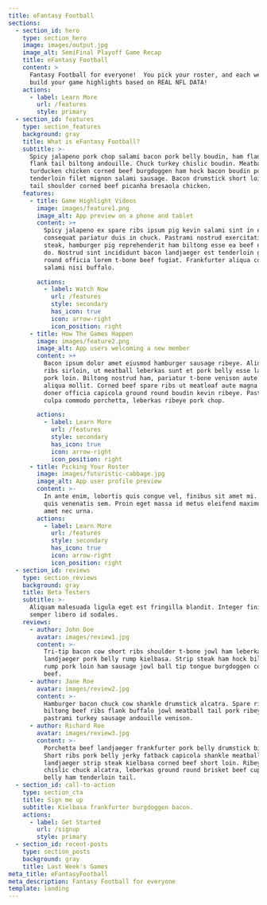 ```yaml
---
title: eFantasy Football
sections:
  - section_id: hero
    type: section_hero
    image: images/output.jpg
    image_alt: SemiFinal Playoff Game Recap
    title: eFantasy Football
    content: >
      Fantasy Football for everyone!  You pick your roster, and each week we
      build your game highlights based on REAL NFL DATA!
    actions:
      - label: Learn More
        url: /features
        style: primary
  - section_id: features
    type: section_features
    background: gray
    title: What is eFantasy Football?
    subtitle: >-
      Spicy jalapeno pork chop salami bacon pork belly boudin, ham flank. Chuck
      flank tail biltong andouille. Chuck turkey chislic boudin. Meatball
      turducken chicken corned beef burgdoggen ham hock bacon boudin pork belly
      tenderloin filet mignon salami sausage. Bacon drumstick short loin tongue
      tail shoulder corned beef picanha bresaola chicken.
    features:
      - title: Game Highlight Videos
        image: images/feature1.png
        image_alt: App preview on a phone and tablet
        content: >+
          Spicy jalapeno ex spare ribs ipsum pig kevin salami sint in ea ut
          consequat pariatur duis in chuck. Pastrami nostrud exercitation strip
          steak, hamburger pig reprehenderit ham biltong esse ea beef excepteur
          do. Nostrud sint incididunt bacon landjaeger est tenderloin ground
          round officia lorem t-bone beef fugiat. Frankfurter aliqua consequat
          salami nisi buffalo.

        actions:
          - label: Watch Now
            url: /features
            style: secondary
            has_icon: true
            icon: arrow-right
            icon_position: right
      - title: How The Games Happen
        image: images/feature2.png
        image_alt: App users welcoming a new member
        content: >+
          Bacon ipsum dolor amet eiusmod hamburger sausage ribeye. Aliqua short
          ribs sirloin, ut meatball leberkas sunt et pork belly esse laborum
          pork loin. Biltong nostrud ham, pariatur t-bone venison aute shoulder
          aliqua mollit. Corned beef spare ribs ut meatloaf aute magna veniam
          doner officia capicola ground round boudin kevin ribeye. Pastrami
          culpa commodo porchetta, leberkas ribeye pork chop.

        actions:
          - label: Learn More
            url: /features
            style: secondary
            has_icon: true
            icon: arrow-right
            icon_position: right
      - title: Picking Your Roster
        image: images/futuristic-cabbage.jpg
        image_alt: App user profile preview
        content: >-
          In ante enim, lobortis quis congue vel, finibus sit amet mi. Aenean
          quis venenatis sem. Proin eget massa id metus eleifend maximus sit
          amet nec urna.
        actions:
          - label: Learn More
            url: /features
            style: secondary
            has_icon: true
            icon: arrow-right
            icon_position: right
  - section_id: reviews
    type: section_reviews
    background: gray
    title: Beta Testers
    subtitle: >-
      Aliquam malesuada ligula eget est fringilla blandit. Integer finibus
      semper libero id sodales. 
    reviews:
      - author: John Doe
        avatar: images/review1.jpg
        content: >-
          Tri-tip bacon cow short ribs shoulder t-bone jowl ham leberkas
          landjaeger pork belly rump kielbasa. Strip steak ham hock biltong,
          rump pork loin ham sausage jowl ball tip tongue burgdoggen corned
          beef.
      - author: Jane Roe
        avatar: images/review2.jpg
        content: >-
          Hamburger bacon chuck cow shankle drumstick alcatra. Spare ribs
          biltong beef ribs flank buffalo jowl meatball tail pork ribeye
          pastrami turkey sausage andouille venison.
      - author: Richard Roe
        avatar: images/review3.jpg
        content: >-
          Porchetta beef landjaeger frankfurter pork belly drumstick biltong.
          Short ribs pork belly jerky fatback capicola shankle meatball shank,
          landjaeger strip steak kielbasa corned beef short loin. Ribeye salami
          chislic chuck alcatra, leberkas ground round brisket beef cupim pork
          belly ham tenderloin tail.
  - section_id: call-to-action
    type: section_cta
    title: Sign me up
    subtitle: Kielbasa frankfurter burgdoggen bacon.
    actions:
      - label: Get Started
        url: /signup
        style: primary
  - section_id: recent-posts
    type: section_posts
    background: gray
    title: Last Week's Games
meta_title: eFantasyFootball
meta_description: Fantasy Football for everyone
template: landing
---
```

